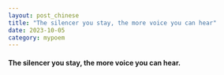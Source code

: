```yaml
---
layout: post_chinese
title: "The silencer you stay, the more voice you can hear"
date: 2023-10-05
category: mypoem
---
```


#### The silencer you stay, the more voice you can hear. 
